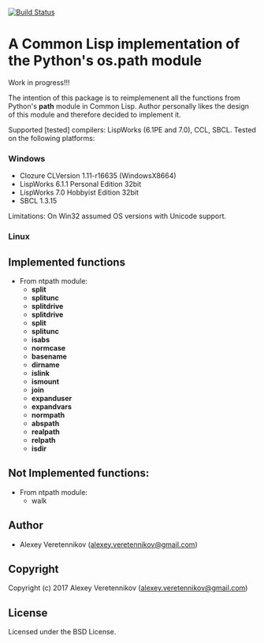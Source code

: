 [![Build Status](https://travis-ci.org/fourier/pypath.svg?branch=master)](https://travis-ci.org/fourier/pypath)
# A Common Lisp implementation of the Python's os.path module
Work in progress!!!

The intention of this package is to reimplemenent all the functions from Python's **path** module in Common Lisp. Author personally likes the design of this module and therefore decided to implement it.

Supported [tested] compilers: LispWorks (6.1PE and 7.0), CCL, SBCL.
Tested on the following platforms:

### Windows
- Clozure CLVersion 1.11-r16635  (WindowsX8664)
- LispWorks 6.1.1 Personal Edition 32bit
- LispWorks 7.0 Hobbyist Edition 32bit
- SBCL 1.3.15

Limitations: On Win32 assumed OS versions with Unicode support.

### Linux


## Implemented functions
 - From ntpath module:
   - **split**
   - **splitunc**
   - **splitdrive**
   - **splitdrive**
   - **split**
   - **splitunc**
   - **isabs**
   - **normcase**
   - **basename**
   - **dirname**
   - **islink**
   - **ismount**
   - **join**
   - **expanduser**
   - **expandvars**
   - **normpath**
   - **abspath**
   - **realpath**
   - **relpath**
   - **isdir**
   
## Not Implemented functions:
 - From ntpath module:
   - walk

## Author

* Alexey Veretennikov (alexey.veretennikov@gmail.com)

## Copyright

Copyright (c) 2017 Alexey Veretennikov (alexey.veretennikov@gmail.com)

## License

Licensed under the BSD License.
